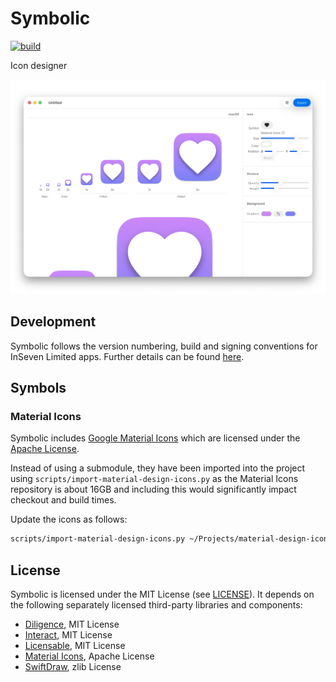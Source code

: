 # Symbolic

[![build](https://github.com/inseven/symbolic/actions/workflows/build.yaml/badge.svg)](https://github.com/inseven/symbolic/actions/workflows/build.yaml)

Icon designer

![](images/screenshot.png)

## Development

Symbolic follows the version numbering, build and signing conventions for InSeven Limited apps. Further details can be found [here](https://github.com/inseven/build-documentation).

## Symbols

### Material Icons

Symbolic includes [Google Material Icons](https://fonts.google.com/icons) which are licensed under the [Apache License](https://www.apache.org/licenses/LICENSE-2.0.html).

Instead of using a submodule, they have been imported into the project using `scripts/import-material-design-icons.py` as the Material Icons repository is about 16GB and including this would significantly impact checkout and build times.

Update the icons as follows:

```bash
scripts/import-material-design-icons.py ~/Projects/material-design-icons
```

## License

Symbolic is licensed under the MIT License (see [LICENSE](LICENSE)). It depends on the following separately licensed third-party libraries and components:

- [Diligence](https://github.com/inseven/diligence), MIT License
- [Interact](https://github.com/inseven/interact), MIT License
- [Licensable](https://github.com/inseven/licensable), MIT License
- [Material Icons](https://github.com/google/material-design-icons), Apache License
- [SwiftDraw](https://github.com/swhitty/SwiftDraw), zlib License
